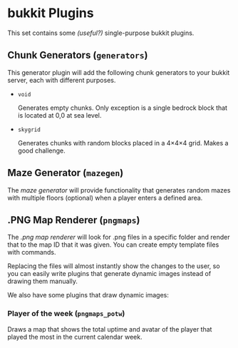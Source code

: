 bukkit Plugins
==============

This set contains some *(useful?)* single-purpose bukkit plugins.

Chunk Generators (`generators`)
----------

This generator plugin will add the following chunk generators to your bukkit server, each with different purposes.

*   `void`

    Generates empty chunks. Only exception is a single bedrock block that is located at 0,0 at sea level.

*   `skygrid`

    Generates chunks with random blocks placed in a 4&times;4&times;4 grid. Makes a good challenge.

Maze Generator (`mazegen`)
--------------

The *maze generator* will provide functionality that generates random mazes with multiple floors (optional) when a player enters a defined area.

.PNG Map Renderer (`pngmaps`)
-----------------

The *.png map renderer* will look for .png files in a specific folder and render that to the map ID that it was given. You can create empty template files with commands.

Replacing the files will almost instantly show the changes to the user, so you can easily write plugins that generate dynamic images instead of drawing them manually.

We also have some plugins that draw dynamic images:

### Player of the week (`pngmaps_potw`)

Draws a map that shows the total uptime and avatar of the player that played the most in the current calendar week.
